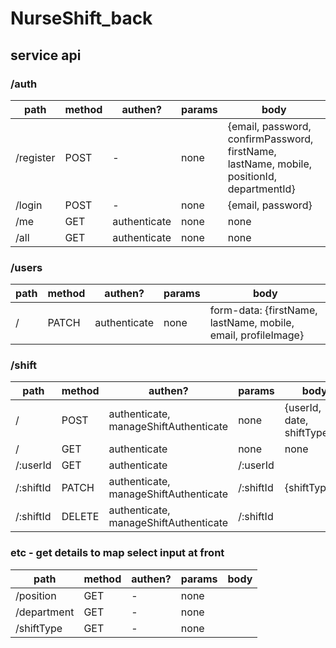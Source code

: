 # NurseShift_back

## service api

### /auth

| path      | method | authen?      | params | body                                                                                      |
| --------- | ------ | ------------ | ------ | ----------------------------------------------------------------------------------------- |
| /register | POST   | -            | none   | {email, password, confirmPassword, firstName, lastName, mobile, positionId, departmentId} |
| /login    | POST   | -            | none   | {email, password}                                                                         |
| /me       | GET    | authenticate | none   | none                                                                                      |
| /all      | GET    | authenticate | none   | none                                                                                      |

### /users

| path | method | authen?      | params | body                                                          |
| ---- | ------ | ------------ | ------ | ------------------------------------------------------------- |
| /    | PATCH  | authenticate | none   | form-data: {firstName, lastName, mobile, email, profileImage} |

### /shift

| path      | method | authen?                               | params    | body                        |
| --------- | ------ | ------------------------------------- | --------- | --------------------------- |
| /         | POST   | authenticate, manageShiftAuthenticate | none      | {userId, date, shiftTypeId} |
| /         | GET    | authenticate                          | none      | none                        |
| /:userId  | GET    | authenticate                          | /:userId  |                             |
| /:shiftId | PATCH  | authenticate, manageShiftAuthenticate | /:shiftId | {shiftTypeId}               |
| /:shiftId | DELETE | authenticate, manageShiftAuthenticate | /:shiftId |                             |

### etc - get details to map select input at front

| path        | method | authen? | params | body |
| ----------- | ------ | ------- | ------ | ---- |
| /position   | GET    | -       | none   |      |
| /department | GET    | -       | none   |      |
| /shiftType  | GET    | -       | none   |      |

